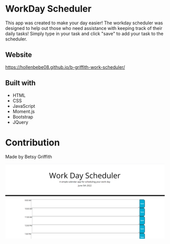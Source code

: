 # WorkDay Scheduler

This app was created to make your day easier! The workday scheduler was designed to help out those who need assistance with keeping track of their daily tasks! Simply type in your task and click "save" to add your task to the scheduler.

## Website
https://hollenbebe08.github.io/b-griffith-work-scheduler/


## Built with
* HTML
* CSS
* JavaScript
* Moment.js
* Bootstrap
* JQuery

# Contribution
Made by Betsy Griffith

![screenshot of portfolio](./assets/images/deploy-screenshot.png)
